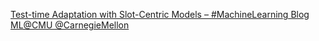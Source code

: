 [Test-time Adaptation with Slot-Centric Models – #MachineLearning Blog   ML@CMU   @CarnegieMellon](https://qi.tc/qi/118099)